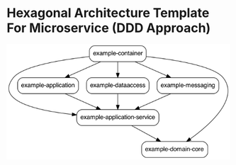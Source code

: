 
# Hexagonal Architecture Template For Microservice (DDD Approach)

![alt text](dependency-graph.png)